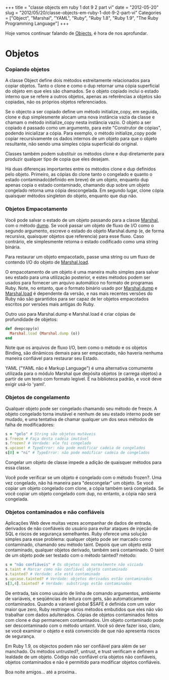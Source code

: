 +++
title = "classe objects em ruby 1 dot 9 2 part vi"
date = "2012-05-20"
slug = "2012/05/20/classe-objects-em-ruby-1-dot-9-2-part-vi"
Categories = ["Object", "Marshal", "YAML", "Ruby", "Ruby 1.8", "Ruby 1.9", "The Ruby Programming Language"]
+++
<!--more-->
<p>Hoje vamos continuar falando de <a href="http://ruby-doc.org/core-1.9.3/Object.html">Objects</a>, é hora de nos aprofundar.</p>

<h1>Objetos</h1>

<h3>Copiando objetos</h3>

A classe Object define dois métodos estreitamente relacionados para copiar objetos. Tanto o clone e como o dup retornar uma cópia
superficial do objeto em que eles são chamados. Se o objeto copiado inclui o estado interno que se refere a outros objetos, apenas as
referências a objetos são copiadas, não os próprios objetos referenciados.

Se o objecto a ser copiado define um método initialize_copy, em seguida, clone e dup simplesmente alocam uma nova instância vazia da
classe e chamam o método initialize_copy nesta instância vazio. O objeto a ser copiado é passado como um argumento, para este "Construtor
de cópias", podendo inicializar a cópia. Para exemplo, o método initialize_copy pode copiar recursivamente os dados internos de um objeto
para que o objeto resultante, não sendo uma simples cópia superficial do original.

Classes também podem substituir os métodos clone e dup diretamente para produzir qualquer tipo de copia que eles desejam.

Há duas diferenças importantes entre os métodos clone e dup definidos pelo objeto. Primeiro, as cópias do clone tanto o congelado e
quanto o estado contaminado(definido em breve) de um objeto, enquanto dup apenas copia o estado contaminado, chamando dup sobre um objeto
congelado retorna uma cópia descongelada. Em segundo lugar, clone cópia quaisquer métodos singleton do objeto, enquanto que dup não.

<h3>Objetos Empacotamento</h3>

Você pode salvar o estado de um objeto passando para a classe <a href="http://www.ruby-doc.org/core-1.9.2/Marshal.html">Marshal</a>, com o método <a href="http://www.ruby-doc.org/core-1.9.2/Marshal.html#method-c-dump">dump</a>. Se você passar um objeto de fluxo de I/O como o segundo argumento, escreve o estado do objeto Marshal.dump (e, de forma recursiva, quaisquer objetos que referencia) para esse fluxo.
Caso contrário, ele simplesmente retorna o estado codificado como uma string binária.

Para restaurar um objeto empacotado, passe uma string ou um fluxo de contendo I/O do objeto de <a href="http://www.ruby-doc.org/core-1.9.2/Marshal.html#method-c-load">Marshal.load</a>.

O empacotamento de um objeto é uma maneira muito simples para salvar seu estado para uma utilização posterior, e estes métodos podem ser
usados ​​para fornecer um arquivo automático no formato de programas Ruby. Note, no entanto, que o formato binário usado por <a href="http://www.ruby-doc.org/core-1.9.2/Marshal.html#method-c-dump">Marshal.dump</a> e <a href="http://www.ruby-doc.org/core-1.9.2/Marshal.html#method-c-load">Marshal.load</a> é dependente da versão, e nas mais recentes versões do Ruby não são garantidos para ser capaz de ler
objetos empacotados escritos por versões mais antigas do Ruby.

Outro uso para Marshal.dump e Marshal.load é criar cópias de profundidade de objetos:

```ruby Marshal
def deepcopy(o)
  Marshal.load (Marshal.dump (o))
end
```

Note que os arquivos de fluxo I/O, bem como o método e os objetos Binding, são dinâmicos demais para ser empacotado, não haveria nenhuma
maneira confiável para restaurar seu Estado.

YAML ("YAML não é Markup Language") é uma alternativa comumente utilizada para o módulo Marshal que depósita objetos (e carrega objetos) a
partir de um texto com formato legível. É na biblioteca padrão, e você deve exigir usá-lo 'yaml'.

<h3>Objetos de congelamento</h3>

Qualquer objeto pode ser congelado chamando seu método de freeze. A objeto congelado torna imutável e nenhum de seu estado interno pode
ser mudado, e uma tentativa de chamar qualquer um dos seus métodos de falha de modificadores:


```ruby  Freeze
s = "gelo" # String são objetos mutáveis
s.freeze # Faça desta cadeia imutável
s.frozen? # Verdade: ele foi congelado
s.upcase! # TypeError: não pode modificar cadeia de congelados
s[0] = "ni" # TypeError: não pode modificar cadeia de congelados
```

Congelar um objeto de classe impede a adição de quaisquer métodos para essa classe.

Você pode verificar se um objeto é congelado com o método frozen?. Uma vez congelado, não há maneira para "descongelar" um objeto. Se
você copiar um objeto congelado com clone, a cópia também será congelada. Se você copiar um objeto congelado com dup, no entanto, a
cópia não será congelada.

<h3>Objetos contaminados e não confiáveis</h3>

Aplicações Web deve muitas vezes acompanhar de dados de entrada, derivados de não confiáveis do usuário para evitar ataques de injeção
de SQL e riscos de segurança semelhantes. Ruby oferece uma solução simples para esse problema: qualquer objeto pode ser marcado como
contaminado, chamando seu método taint. Depois que um objeto está contaminado, qualquer objetos derivado, também será contaminado. O
taint de um objeto pode ser testado com o método tainted? método:

``` ruby taint
s = "não confiáveis" # Os objetos são normalmente não viciada
s.taint # Marcar como não confiável objeto contaminado
s.tainted? # Verdade: ele está contaminado
s.upcase.tainted? # Verdade: objetos derivados estão contaminados
s[3,4].tainted? # Verdade: substrings estão contaminados
```

De entrada, tais como usuário de linha de comando argumentos, ambiente de variáveis, e seqüências de leitura com gets, são automaticamente
contaminados. Quando a variavel global $SAFE é definida com um valor maior que zero, Ruby restringe vários métodos embutidos que eles não
vão trabalhar com dados adulterados. Cópias de objetos contaminados feitos com clone e dup permanecem contaminados. Um objeto contaminado
pode ser descontaminado com o método untaint. Você só deve fazer isso, claro, se você examinar o objeto e está convencido de que não apresenta riscos de segurança.

Em Ruby 1.9, os objectos podem não ser confiável para além de ser manchado. Os métodos untrusted?, untrust, e trust verificam e definem a
lealdade de um objeto. Código não confiável cria objetos não confiáveis, objetos contaminados e não é permitido para modificar objetos
confiáveis.


Boa noite amigos... até a proxima..

